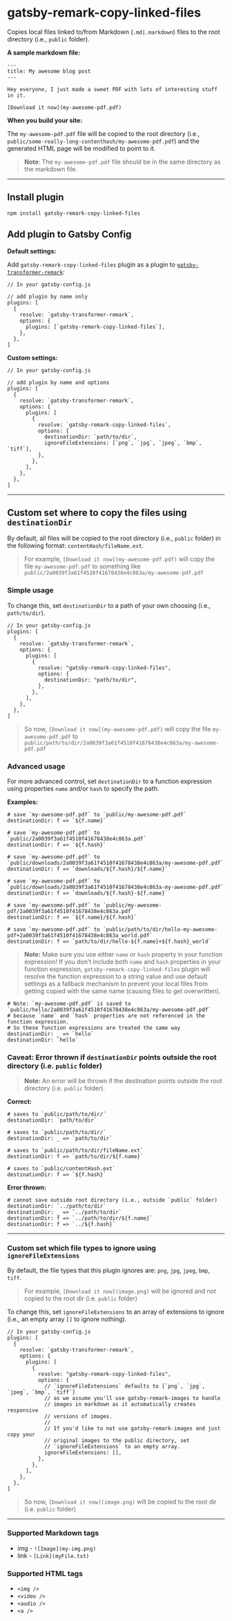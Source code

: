 gatsby-remark-copy-linked-files
===============================

Copies local files linked to/from Markdown (`.md|.markdown`) files to the root directory (i.e., `public` folder).

**A sample markdown file:**

    ---
    title: My awesome blog post
    ---

    Hey everyone, I just made a sweet PDF with lots of interesting stuff in it.

    [Download it now](my-awesome-pdf.pdf)

**When you build your site:**

The `my-awesome-pdf.pdf` file will be copied to the root directory (i.e., `public/some-really-long-contenthash/my-awesome-pdf.pdf`) and the generated HTML page will be modified to point to it.

> **Note**: The `my-awesome-pdf.pdf` file should be in the same directory as the markdown file.

------------------------------------------------------------------------

Install plugin
--------------

`npm install gatsby-remark-copy-linked-files`

Add plugin to Gatsby Config
---------------------------

**Default settings:**

Add `gatsby-remark-copy-linked-files` plugin as a plugin to [`gatsby-transformer-remark`](https://www.gatsbyjs.org/packages/gatsby-transformer-remark/):

    // In your gatsby-config.js

    // add plugin by name only
    plugins: [
      {
        resolve: `gatsby-transformer-remark`,
        options: {
          plugins: [`gatsby-remark-copy-linked-files`],
        },
      },
    ]

**Custom settings:**

    // In your gatsby-config.js

    // add plugin by name and options
    plugins: [
      {
        resolve: `gatsby-transformer-remark`,
        options: {
          plugins: [
            {
              resolve: `gatsby-remark-copy-linked-files`,
              options: {
                destinationDir: `path/to/dir`,
                ignoreFileExtensions: [`png`, `jpg`, `jpeg`, `bmp`, `tiff`],
              },
            },
          ],
        },
      },
    ]

------------------------------------------------------------------------

Custom set where to copy the files using `destinationDir`
---------------------------------------------------------

By default, all files will be copied to the root directory (i.e., `public` folder) in the following format: `contentHash/fileName.ext`.

> For example, `[Download it now](my-awesome-pdf.pdf)` will copy the file `my-awesome-pdf.pdf` to something like `public/2a0039f3a61f4510f41678438e4c863a/my-awesome-pdf.pdf`

### Simple usage

To change this, set `destinationDir` to a path of your own choosing (i.e., `path/to/dir`).

    // In your gatsby-config.js
    plugins: [
      {
        resolve: `gatsby-transformer-remark`,
        options: {
          plugins: [
            {
              resolve: "gatsby-remark-copy-linked-files",
              options: {
                destinationDir: "path/to/dir",
              },
            },
          ],
        },
      },
    ]

> So now, `[Download it now](my-awesome-pdf.pdf)` will copy the file `my-awesome-pdf.pdf` to `public/path/to/dir/2a0039f3a61f4510f41678438e4c863a/my-awesome-pdf.pdf`

### Advanced usage

For more advanced control, set `destinationDir` to a function expression using properties `name` and/or `hash` to specify the path.

**Examples:**

    # save `my-awesome-pdf.pdf` to `public/my-awesome-pdf.pdf`
    destinationDir: f => `${f.name}`

    # save `my-awesome-pdf.pdf` to `public/2a0039f3a61f4510f41678438e4c863a.pdf`
    destinationDir: f => `${f.hash}`

    # save `my-awesome-pdf.pdf` to `public/downloads/2a0039f3a61f4510f41678438e4c863a/my-awesome-pdf.pdf`
    destinationDir: f => `downloads/${f.hash}/${f.name}`

    # save `my-awesome-pdf.pdf` to `public/downloads/2a0039f3a61f4510f41678438e4c863a-my-awesome-pdf.pdf`
    destinationDir: f => `downloads/${f.hash}-${f.name}`

    # save `my-awesome-pdf.pdf` to `public/my-awesome-pdf/2a0039f3a61f4510f41678438e4c863a.pdf`
    destinationDir: f => `${f.name}/${f.hash}`

    # save `my-awesome-pdf.pdf` to `public/path/to/dir/hello-my-awesome-pdf+2a0039f3a61f4510f41678438e4c863a_world.pdf`
    destinationDir: f => `path/to/dir/hello-${f.name}+${f.hash}_world`

> **Note:** Make sure you use either `name` or `hash` property in your function expression! If you don’t include both `name` and `hash` properties in your function expression, `gatsby-remark-copy-linked-files` plugin will resolve the function expression to a string value and use default settings as a fallback mechanism to prevent your local files from getting copied with the same name (causing files to get overwritten).

    # Note: `my-awesome-pdf.pdf` is saved to `public/hello/2a0039f3a61f4510f41678438e4c863a/my-awesome-pdf.pdf`
    # because `name` and `hash` properties are not referenced in the function expression.
    # So these function expressions are treated the same way
    destinationDir: _ => `hello`
    destinationDir: `hello`

### Caveat: Error thrown if `destinationDir` points outside the root directory (i.e. `public` folder)

> **Note:** An error will be thrown if the destination points outside the root directory (i.e. `public` folder).

**Correct:**

    # saves to `public/path/to/dir/`
    destinationDir: `path/to/dir`

    # saves to `public/path/to/dir/`
    destinationDir: _ => `path/to/dir`

    # saves to `public/path/to/dir/fileName.ext`
    destinationDir: f => `path/to/dir/${f.name}`

    # saves to `public/contentHash.ext`
    destinationDir: f => `${f.hash}`

**Error thrown:**

    # cannot save outside root directory (i.e., outside `public` folder)
    destinationDir: `../path/to/dir`
    destinationDir: _ => `../path/to/dir`
    destinationDir: f => `../path/to/dir/${f.name}`
    destinationDir: f => `../${f.hash}`

------------------------------------------------------------------------

### Custom set which file types to ignore using `ignoreFileExtensions`

By default, the file types that this plugin ignores are: `png`, `jpg`, `jpeg`, `bmp`, `tiff`.

> For example, `[Download it now](image.png)` will be ignored and not copied to the root dir (i.e. `public` folder)

To change this, set `ignoreFileExtensions` to an array of extensions to ignore (i.e., an empty array `[]` to ignore nothing).

    // In your gatsby-config.js
    plugins: [
      {
        resolve: `gatsby-transformer-remark`,
        options: {
          plugins: [
            {
              resolve: "gatsby-remark-copy-linked-files",
              options: {
                // `ignoreFileExtensions` defaults to [`png`, `jpg`, `jpeg`, `bmp`, `tiff`]
                // as we assume you'll use gatsby-remark-images to handle
                // images in markdown as it automatically creates responsive
                // versions of images.
                //
                // If you'd like to not use gatsby-remark-images and just copy your
                // original images to the public directory, set
                // `ignoreFileExtensions` to an empty array.
                ignoreFileExtensions: [],
              },
            },
          ],
        },
      },
    ]

> So now, `[Download it now](image.png)` will be copied to the root dir (i.e. `public` folder)

------------------------------------------------------------------------

### Supported Markdown tags

-   img - `![Image](my-img.png)`
-   link - `[Link](myFile.txt)`

### Supported HTML tags

-   `<img />`
-   `<video />`
-   `<audio />`
-   `<a />`
